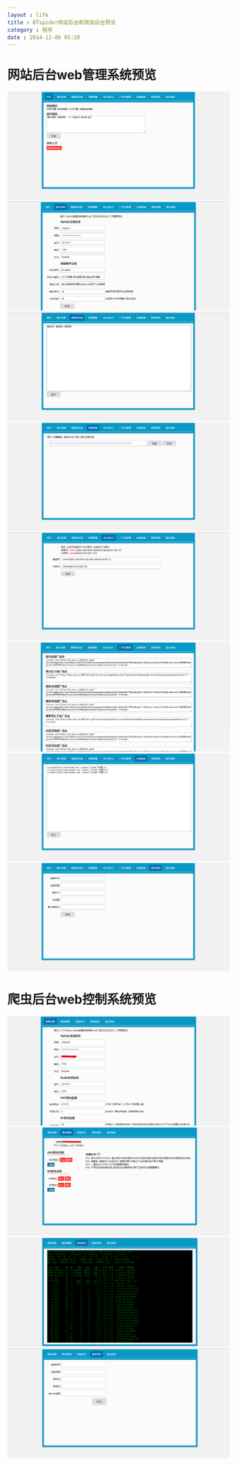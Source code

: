 ```yaml
---
layout : life
title : BTspider网站后台和爬虫后台预览
category : 程序
date : 2014-12-06 05:20
---
```


# 网站后台web管理系统预览
![](/res/img/site-index.png)
![](/res/img/site-set.png)
![](/res/img/site-min.png)
![](/res/img/site-ping.png)
![](/res/img/site-url.png)
![](/res/img/site-ad.png)
![](/res/img/site-fl.png)
![](/res/img/site-passwd.png)

# 爬虫后台web控制系统预览
![](/res/img/spider-set.png)
![](/res/img/spider-spider.png)
![](/res/img/spider-system.png)
![](/res/img/spider-passwd.png)